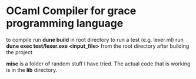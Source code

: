 # OCaml Compiler for grace programming language

to compile run **dune build** in root directory
to run a test (e.g. lexer.ml) run **dune exec test/lexer.exe <input_file>** from the root directory after building the project

**misc** is a folder of random stuff I have tried.
The actual code that is working is in the **lib** directory.
